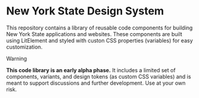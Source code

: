 # New York State Design System

This repository contains a library of reusable code components for building New York State applications and websites. These components are built using LitElement and styled with custon CSS properties (variables) for easy customization.

<!-- TODO: Additionally, corresponding Figma components and variables are available for prototyping. -->

> [!WARNING]  
> **This code library is an early alpha phase.** It includes a limited set of components, variants, and design tokens (as custom CSS variables) and is meant to support discussions and further development. Use at your own risk.
